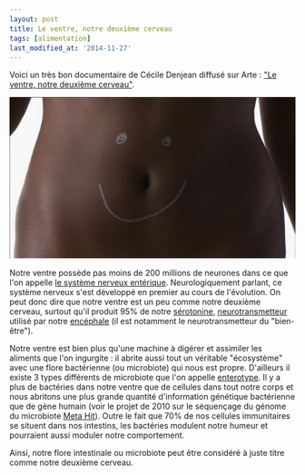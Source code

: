 ```yaml
---
layout: post
title: Le ventre, notre deuxième cerveau
tags: [alimentation]
last_modified_at: '2014-11-27'
---
```


Voici un très bon documentaire de Cécile Denjean diffusé sur Arte : ["Le ventre, notre deuxième cerveau"](http://future.arte.tv/fr/le-ventre).

[![Le ventre, notre deuxième cerveau](/assets/2014-03-15/Le-ventre-notre-deuxieme-cerveau.jpg)](http://future.arte.tv/fr/le-ventre)

Notre ventre possède pas moins de 200 millions de neurones dans ce que l'on appelle [le système nerveux entérique](https://fr.wikipedia.org/wiki/Syst%C3%A8me_nerveux_ent%C3%A9rique).
Neurologiquement parlant, ce système nerveux s'est développé en premier au cours de l'évolution. 
On peut donc dire que notre ventre est un peu comme notre deuxième cerveau, surtout qu'il produit 95% de notre [sérotonine](https://fr.wikipedia.org/wiki/S%C3%A9rotonine),
[neurotransmetteur](https://fr.wikipedia.org/wiki/Neurotransmetteur) utilisé par notre [encéphale](https://fr.wikipedia.org/wiki/Enc%C3%A9phale) (il est notamment le neurotransmetteur du "bien-être").

Notre ventre est bien plus qu'une machine à digérer et assimiler les aliments que l'on ingurgite :
il abrite aussi tout un véritable "écosystème" avec une flore bactérienne (ou microbiote) qui nous est propre.
D'ailleurs il existe 3 types différents de microbiote que l'on appelle [enterotype](http://www.alimh.inra.fr/Les-recherches/Microbiote-et-sante/enterotypes).
Il y a plus de bactéries dans notre ventre que de cellules dans tout notre corps et nous abritons une plus grande quantité d'information génétique bactérienne que de gène humain
(voir le projet de 2010 sur le séquençage du génome du microbiote [Meta Hit](http://www.metahit.eu/index.php?id=351)).
Outre le fait que 70% de nos cellules immunitaires se situent dans nos intestins, les bactéries modulent notre humeur et pourraient aussi moduler notre comportement.

Ainsi, notre flore intestinale ou microbiote peut être considéré à juste titre comme notre deuxième cerveau.
